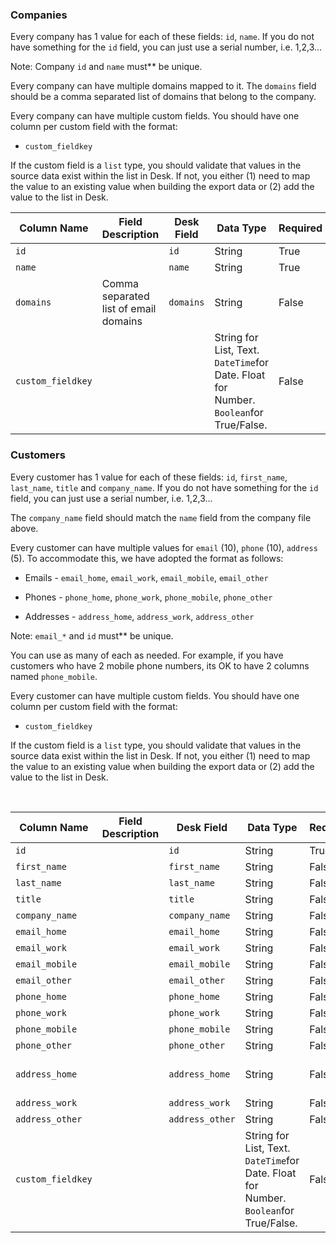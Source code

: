 
### Companies

Every company has 1 value for each of these fields: `id`, `name`. If you do not
have something for the `id` field, you can just use a serial number, i.e.
1,2,3...

Note: Company `id` and `name` must*​* be unique.

Every company can have multiple domains mapped to it. The `domains` field should
be a comma separated list of domains that belong to the company.

Every company can have multiple custom fields. You should have one column per
custom field with the format:

-   `custom_fieldkey`

If the custom field is a `list` type, you should validate that values in the
source data exist within the list in Desk. If not, you either (1) need to map
the value to an existing value when building the export data or (2) add the
value to the list in Desk.

| **Column Name**   | **Field Description**                 | **Desk Field** | **Data Type**                                                                         | **Required** | **Unique** | **Validations**      | **Example 1**    | **Example 2**               |
|-------------------|---------------------------------------|----------------|---------------------------------------------------------------------------------------|--------------|------------|----------------------|------------------|-----------------------------|
| `id`              |                                       | `id`           | String                                                                                | True         | True       |                      | 8764387          | Q3867                       |
| `name`            |                                       | `name`         | String                                                                                | True         | True       |                      | Acme Inc.        |                             |
| `domains`         | Comma separated list of email domains | `domains`      | String                                                                                | False        | True       | Must be valid domain | domain.com       | domain.com, anotherone.net  |
| `custom_fieldkey` |                                       |                | String for List, Text. `DateTime`for Date. Float for Number. `Boolean`for True/False. | False        | False      |                      | custom\_industry | custom\_current\_sales\_rep |

### Customers

Every customer has 1 value for each of these fields: `id`, `first_name`,
`last_name`, `title` and `company_name`. If you do not have something for the `id`
field, you can just use a serial number, i.e. 1,2,3...

The `company_name` field should match the `name` field from the company file above.

Every customer can have multiple values for `email` (10), `phone` (10),
`address` (5). To accommodate this, we have adopted the format as follows:

-   Emails - `email_home`, `email_work`, `email_mobile`, `email_other`

-   Phones - `phone_home`, `phone_work`, `phone_mobile`, `phone_other`

-   Addresses - `address_home`, `address_work`, `address_other`

Note: `email_*` and `id` must** be unique.

You can use as many of each as needed. For example, if you have customers who
have 2 mobile phone numbers, its OK to have 2 columns named `phone_mobile`.

Every customer can have multiple custom fields. You should have one column per
custom field with the format:

-   `custom_fieldkey`

If the custom field is a `list` type, you should validate that values in the
source data exist within the list in Desk. If not, you either (1) need to map
the value to an existing value when building the export data or (2) add the
value to the list in Desk.

 

| **Column Name**   | **Field Description** | **Desk Field**  | **Data Type**                                                                         | **Required** | **Unique** | **Validations**                                                            | **Example 1**                        | **Example 2**                 |
|-------------------|-----------------------|-----------------|---------------------------------------------------------------------------------------|--------------|------------|----------------------------------------------------------------------------|--------------------------------------|-------------------------------|
| `id`              |                       | `id`            | String                                                                                | True         | True       |                                                                            | 8764387                              | Q3867                         |
| `first_name`      |       | `first_name`    | String                                                                                | False        | False      |                                                                            | Jon                                  |                               |
| `last_name`       |                       | `last_name`     | String                                                                                | False        | False      |                                                                            | Doe                                  |                               |
| `title`           |                       | `title`         | String                                                                                | False        | False      |                                                                            | Mr.                                  |                               |
| `company_name`      |                       | `company_name`    | String                                                                                | False        | False      |  | Acme Inc.                               |                               |
| `email_home`      |                       | `email_home`    | String                                                                                | False        | True       |                                                                            | jon.doe\@gmail.com                   |                               |
| `email_work`      |                       | `email_work`    | String                                                                                | False        | True       |                                                                            | jdoe\@work.com                       |                               |
| `email_mobile`    |                       | `email_mobile`  | String                                                                                | False        | True       |                                                                            |                                      |                               |
| `email_other`     |                       | `email_other`   | String                                                                                | False        | True       |                                                                            |                                      |                               |
| `phone_home`      |                       | `phone_home`    | String                                                                                | False        | False      |                                                                            | 123-123-1234                         | (789) 234-5432                |
| `phone_work`      |                       | `phone_work`    | String                                                                                | False        | False      |                                                                            |                                      |                               |
| `phone_mobile`    |                       | `phone_mobile`  | String                                                                                | False        | False      |                                                                            |                                      |                               |
| `phone_other`     |                       | `phone_other`   | String                                                                                | False        | False      |                                                                            |                                      |                               |
| `address_home`    |                       | `address_home`  | String                                                                                | False        | False      |                                                                            | 123 Main St, San Francisco, CA 94105 |                               |
| `address_work`    |                       | `address_work`  | String                                                                                | False        | False      |                                                                            |                                      |                               |
| `address_other`   |                       | `address_other` | String                                                                                | False        | False      |                                                                            |                                      |                               |
| `custom_fieldkey` |                       |                 | String for List, Text. `DateTime`for Date. Float for Number. `Boolean`for True/False. | False        | False      |                                                                            | custom\_location                     | custom\_security\_role\_admin |
